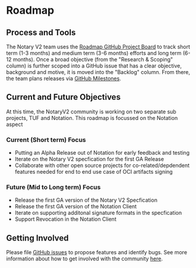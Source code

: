 # Roadmap
## Process and Tools
The Notary V2 team uses the [Roadmap GitHub Project Board](https://github.com/orgs/notaryproject/projects/2) to track short term (1-3 months) and medium term (3-6 months) efforts and long term (6-12 months). Once a broad objective (from the "Research & Scoping" column) is further scoped into a GitHub issue that has a clear objective, background and motive, it is moved into the "Backlog" column. From there, the team plans releases via [GitHub Milestones](https://github.com/notaryproject/notaryproject/milestones).

## Current and Future Objectives
At this time, the NotaryV2 community is working on two separate sub projects, TUF and Notation. This roadmap is focussed on the Notation aspect

### Current (Short term) Focus
- Putting an Alpha Release out of Notation for early feedback and testing
- Iterate on the Notary V2 specfication for the first GA Release
- Collaborate with other open source projects for co-related/depdendent features needed for end to end use case of OCI artifacts signing

### Future (Mid to Long term) Focus
- Release the first GA version of the Notary V2 Specfication
- Release the first GA version of the Notation Client
- Iterate on supporting additonal signature formats in the specfication
- Support Revocation in the Notation Client

## Getting Involved

Please file [GitHub issues](https://github.com/notaryproject/notaryproject/issues) to propose features and identify bugs. See more information about how to get involved with the community [here](https://github.com/notaryproject).
